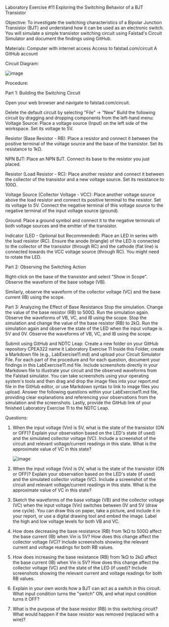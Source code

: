 Laboratory Exercise #11
Exploring the Switching Behavior of a BJT Transistor

Objective: To investigate the switching characteristics of a Bipolar Junction Transistor (BJT) and understand how it can be used as an electronic switch. You will simulate a simple transistor switching circuit using Falstad's Circuit Simulator and document the findings using GitHub.

Materials:
Computer with internet access
Access to falstad.com/circuit
A GitHub account

Circuit Diagram:

![image](https://github.com/user-attachments/assets/a40f0c41-66f9-4833-8f72-bdd03dcde62b)




Procedure:

Part 1: Building the Switching Circuit

Open your web browser and navigate to falstad.com/circuit.

Delete the default circuit by selecting "File" -> "New"
Build the following circuit by dragging and dropping components from the left-hand menu: 
Voltage Source: Place a voltage source (Input) on the left side of the workspace. Set its voltage to 5V.

Resistor (Base Resistor - RB​): Place a resistor and connect it between the positive terminal of the voltage source and the base of the transistor. Set its resistance to 1kΩ.

NPN BJT: Place an NPN BJT. Connect its base to the resistor you just placed.

Resistor (Load Resistor - RC​): Place another resistor and connect it between the collector of the transistor and a new voltage source. Set its resistance to 100Ω.

Voltage Source (Collector Voltage - VCC​): Place another voltage source above the load resistor and connect its positive terminal to the resistor. Set its voltage to 5V. Connect the negative terminal of this voltage source to the negative terminal of the input voltage source (ground).

Ground: Place a ground symbol and connect it to the negative terminals of both voltage sources and the emitter of the transistor.

Indicator (LED - Optional but Recommended): Place an LED in series with the load resistor (RC​). Ensure the anode (triangle) of the LED is connected to the collector of the transistor (through RC​) and the cathode (flat line) is connected towards the VCC​ voltage source (through RC​). You might need to rotate the LED.

Part 2: Observing the Switching Action


Right-click on the base of the transistor and select "Show in Scope". Observe the waveform of the base voltage (VB​).

Similarly, observe the waveform of the collector voltage (VC​) and the base current (IB​) using the scope.

Part 3: Analyzing the Effect of Base Resistance
Stop the simulation.
Change the value of the base resistor (RB​) to 500Ω.
Run the simulation again.
Observe the waveforms of VB​, VC​, and IB​ using the scope.
Stop the simulation and change the value of the base resistor (RB​) to 2kΩ.
Run the simulation again and observe the state of the LED when the input voltage is 5V and 0V.
Observe the waveforms of VB​, VC​, and IB​ using the scope.

Submit using GitHub and NDTC Leap:
Create a new folder on your GitHub repository CPEA322 name it Laboratory Exercise 11
Inside this Folder, create a Markdown file (e.g., LabExercise11.md) and upload your Circuit Simulator File.
For each part of the procedure and for each question, document your findings in this LabExercise11.md file.
Include screenshots directly in your Markdown file to illustrate your circuit and the observed waveforms from the Falstad simulator. You can take screenshots using your operating system's tools and then drag and drop the image files into your report.md file in the GitHub editor, or use Markdown syntax to link to image files you upload.
Answer the following questions within your LabExercise11.md file, providing clear explanations and referencing your observations from the simulation and the screenshots.
Lastly, provide the GitHub link of your finished Laboratory Exercise 11 to the NDTC Leap.

Questions:
1. When the input voltage (Vin​) is 5V, what is the state of the transistor (ON or OFF)? Explain your observation based on the LED's state (if used) and the simulated collector voltage (VC​). Include a screenshot of the circuit and relevant voltage/current readings in this state. What is the approximate value of VC​ in this state?
   
   ![image](https://github.com/user-attachments/assets/89d40fc6-b79f-46a8-a367-7c5a9ab01e44)


3. When the input voltage (Vin​) is 0V, what is the state of the transistor (ON or OFF)? Explain your observation based on the LED's state (if used) and the simulated collector voltage (VC​). Include a screenshot of the circuit and relevant voltage/current readings in this state. What is the approximate value of VC​ in this state?


4. Sketch the waveforms of the base voltage (VB​) and the collector voltage (VC​) when the input voltage (Vin​) switches between 0V and 5V (draw one cycle). You can draw this on paper, take a picture, and include it in your report, or use a digital drawing tool and embed the image. Label the high and low voltage levels for both VB​ and VC​.

5. How does decreasing the base resistance (RB​) from 1kΩ to 500Ω affect the base current (IB​) when Vin​ is 5V? How does this change affect the collector voltage (VC​)? Include screenshots showing the relevant current and voltage readings for both RB​ values.

6. How does increasing the base resistance (RB​) from 1kΩ to 2kΩ affect the base current (IB​) when Vin​ is 5V? How does this change affect the collector voltage (VC​) and the state of the LED (if used)? Include screenshots showing the relevant current and voltage readings for both RB​ values.

7. Explain in your own words how a BJT can act as a switch in this circuit. What input condition turns the "switch" ON, and what input condition turns it OFF?
8. What is the purpose of the base resistor (RB​) in this switching circuit? What would happen if the base resistor was removed (replaced with a wire)? 



